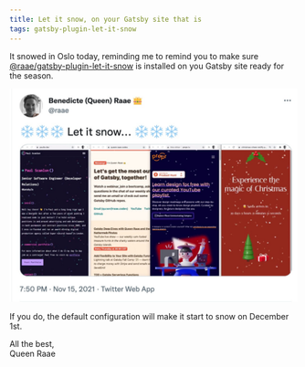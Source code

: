 ```yaml
---
title: Let it snow, on your Gatsby site that is
tags: gatsby-plugin-let-it-snow
---
```


It snowed in Oslo today, reminding me to remind you to make sure [@raae/gatsby-plugin-let-it-snow](https://github.com/queen-raae/gatsby-plugin-let-it-snow) is installed on you Gatsby site ready for the season.

[![Let it snow Tweet from last year](twitter-let-it-snow.jpg)](https://twitter.com/raae/status/1460319244105793540)

If you do, the default configuration will make it start to snow on December 1st.

All the best,  
Queen Raae
